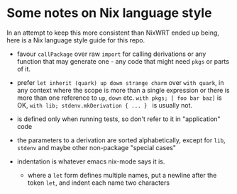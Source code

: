 # Some notes on Nix language style

In an attempt to keep this more consistent than NixWRT ended up being,
here is a Nix language style guide for this repo.

* favour `callPackage` over raw `import` for calling derivations
or any function that may generate one - any code that might need
`pkgs` or parts of it.

* prefer `let inherit (quark) up down strange charm` over `with
quark`, in any context where the scope is more than a single
expression or there is more than one reference to `up`, `down` etc.
`with pkgs; [ foo bar baz]` is OK,
`with lib; stdenv.mkDerivation { ... } ` is usually not.

* <liminix> is defined only when running tests, so don't refer to it in
"application" code

* the parameters to a derivation are sorted alphabetically, except for
`lib`, `stdenv` and maybe other non-package "special cases"

* indentation is whatever emacs nix-mode says it is.

  * where a `let` form defines multiple names, put a newline after the
  token `let`, and indent each name two characters
